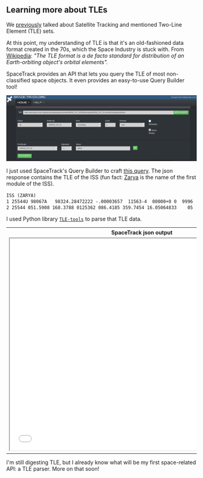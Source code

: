 ## Learning more about TLEs

We [previously](/2022/01/03/stellite-tracking.html) talked about Satellite Tracking
and mentioned Two-Line Element (TLE) sets.

At this point, my understanding of TLE is that it's an old-fashioned data format
created in the 70s, which the Space Industry is stuck with. From
[Wikipedia](https://en.wikipedia.org/wiki/Two-line_element_set): *"The TLE format is a de facto standard for distribution of an Earth-orbiting object's orbital elements".*

SpaceTrack provides an API that lets you query the TLE of most non-classified
space objects. It even provides an easy-to-use Query Builder tool!

<img src="/images/spacetrack-querybuilder.png" />
 
I just used SpaceTrack's Query Builder to craft
[this query](https://www.space-track.org/basicspacedata/query/class/tle/NORAD_CAT_ID/25544/orderby/NORAD_CAT_ID%20asc/limit/1/emptyresult/show).
The json response contains the TLE of the ISS (fun fact: [Zarya](https://en.wikipedia.org/wiki/Zarya)
is the name of the first module of the ISS).

```
ISS (ZARYA)
1 25544U 98067A   98324.28472222 -.00003657  11563-4  00000+0 0  9996
2 25544 051.5908 168.3788 0125362 086.4185 359.7454 16.05064833    05
```

I used Python library [`TLE-tools`](https://pypi.org/project/TLE-tools/) to
parse that TLE data.

<table>
  <tr>
    <th>SpaceTrack json output</th>
    <th>TLE parsed with TLE-tools</th>
  </tr>
  <tr valign="top">
    <td>
      <iframe style="background: #f8f8ff;" height="560" width="700" src="/data/spacetrack.output.json"></iframe>
    </td><td>
      <iframe style="background: #f8f8ff;"  height="310" src="/data/parsed.spacetrack.output.txt"></iframe>
    </td>
  </tr>
</table>

I'm still digesting TLE, but I already know what will be my first space-related
API: a TLE parser. More on that soon!

